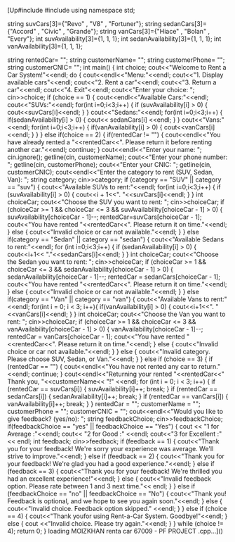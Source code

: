[Up#include <iostream>
#include <string>
using namespace std;

string suvCars[3]={"Revo" , "V8" , "Fortuner"};
string sedanCars[3]={"Accord" , "Civic" , "Grande"};
string vanCars[3]={"Hiace" , "Bolan" , "Every"};
int suvAvailability[3]={1, 1, 1}; 
int sedanAvailability[3]={1, 1, 1};
int vanAvailability[3]={1, 1, 1}; 

string rentedCar= "";
string customerName= "";
string customerPhone= "";
string customerCNIC= "";
int main() {
    int choice;
    cout<<"Welcome to Rent a Car System!"<<endl;
    do {
        cout<<endl<<"Menu:"<<endl;
        cout<<"1. Display available cars"<<endl;
        cout<<"2. Rent a car"<<endl;
        cout<<"3. Return a car"<<endl;
        cout<<"4. Exit"<<endl;
        cout<<"Enter your choice: ";
        cin>>choice;
        if (choice == 1) {
            cout<<endl<<"Available Cars:"<<endl;
            cout<<"SUVs:"<<endl;
            for(int i=0;i<3;i++) {
                if (suvAvailability[i] > 0) {
                    cout<<suvCars[i]<<endl;
                }
            }
            cout<<"Sedans:"<<endl;
            for(int i=0;i<3;i++) {
                if(sedanAvailability[i] > 0) {
                    cout<< sedanCars[i] <<endl;
                }
            }
            cout<<"Vans:"<<endl;
            for(int i=0;i<3;i++) {
                if(vanAvailability[i] > 0) {
                    cout<<vanCars[i]<<endl;
                }
            }
        }
        else if(choice == 2) {
            if(rentedCar != "") {
                cout<<endl<<"You have already rented a "<<rentedCar<<". Please return it before renting another car."<<endl;
                continue;
            }
            cout<<endl<<"Enter your name: ";
            cin.ignore(); 
            getline(cin, customerName);
            cout<<"Enter your phone number: ";
            getline(cin, customerPhone);
            cout<<"Enter your CNIC: ";
            getline(cin, customerCNIC);
            cout<<endl<<"Enter the category to rent (SUV, Sedan, Van): ";
            string category;
            cin>>category;
            if (category == "SUV" || category == "suv") {
                cout<<"Available SUVs to rent:"<<endl;
                for(int i=0;i<3;i++) {
                    if (suvAvailability[i] > 0) {
                        cout<<i + 1<<". "<<suvCars[i]<<endl;
                    }
                }
                int choiceCar;
                cout<<"Choose the SUV you want to rent: ";
                cin>>choiceCar;
                if (choiceCar >= 1 && choiceCar <= 3 && suvAvailability[choiceCar - 1] > 0) {
                    suvAvailability[choiceCar - 1]--;
                    rentedCar=suvCars[choiceCar - 1];
                    cout<<"You have rented "<<rentedCar<<". Please return it on time."<<endl;
                } else {
                    cout<<"Invalid choice or car not available."<<endl;
                }
            } 
            else if(category == "Sedan" || category == "sedan") {
                cout<<"Available Sedans to rent:"<<endl;
                for (int i=0;i<3;i++) {
                    if (sedanAvailability[i] > 0) {
                        cout<<i+1<< "."<<sedanCars[i]<<endl;
                    }
                }
                int choiceCar;
                cout<<"Choose the Sedan you want to rent: ";
                cin>>choiceCar;
                if (choiceCar >= 1 && choiceCar <= 3 && sedanAvailability[choiceCar - 1] > 0) {
                    sedanAvailability[choiceCar - 1]--;
                    rentedCar = sedanCars[choiceCar - 1];
                    cout<<"You have rented "<<rentedCar<<". Please return it on time."<<endl;
                } else {
                    cout<<"Invalid choice or car not available."<<endl;
                }
            } 
            else if(category == "Van" || category == "van") {
                cout<<"Available Vans to rent:"<<endl;
                for(int i = 0; i < 3; i++){
                    if(vanAvailability[i] > 0) {
                        cout<<i+1<<". "<<vanCars[i]<<endl;
                    }
                }
                int choiceCar;
                cout<<"Choose the Van you want to rent: ";
                cin>>choiceCar;
                if (choiceCar >= 1 && choiceCar <= 3 && vanAvailability[choiceCar - 1] > 0) {
                    vanAvailability[choiceCar - 1]--;
                    rentedCar = vanCars[choiceCar - 1];
                    cout<<"You have rented "<<rentedCar<<". Please return it on time."<<endl;
                } else {
                    cout<<"Invalid choice or car not available."<<endl;
                }
            } 
            else {
                cout<<"Invalid category. Please choose SUV, Sedan, or Van."<<endl;
            }
        } 
        else if (choice == 3) {
            if (rentedCar == "") {
                cout<<endl<<"You have not rented any car to return."<<endl;
                continue;
            }
            cout<<endl<<"Returning your rented "<<rentedCar<<" Thank you, "<<customerName<< "!" <<endl;
            for (int i = 0; i < 3; i++) {
                if (rentedCar == suvCars[i]) {
                    suvAvailability[i]++;
                    break;
                }
                if (rentedCar == sedanCars[i]) {
                    sedanAvailability[i]++;
                    break;
                }
                if (rentedCar == vanCars[i]) {
                    vanAvailability[i]++;
                    break;
                }
            }
            rentedCar = "";
            customerName = "";
            customerPhone = "";
            customerCNIC = "";
            cout<<endl<<"Would you like to give feedback? (yes/no): ";
            string feedbackChoice;
            cin>>feedbackChoice;
            if(feedbackChoice == "yes" || feedbackChoice == "Yes") {
                cout << "1 for Average :"<<endl;
                cout<< "2 for Good :" <<endl;
                cout<<"3 for Excellent :"<< endl;
                int feedback;
                cin>>feedback;
                if (feedback == 1) {
                    cout<<"Thank you for your feedback! We're sorry your experience was average. We'll strive to improve."<<endl;
                } else if (feedback == 2) {
                    cout<<"Thank you for your feedback! We're glad you had a good experience."<<endl;
                } else if (feedback == 3) {
                    cout<<"Thank you for your feedback! We're thrilled you had an excellent experience!"<<endl;
                } else {
                    cout<<"Invalid feedback option. Please rate between 1 and 3 next time."<< endl;
                }
            } else if (feedbackChoice == "no" || feedbackChoice == "No") {
                cout<<"Thank you! Feedback is optional, and we hope to see you again soon."<<endl;
            } else {
                cout<<"Invalid choice. Feedback option skipped." <<endl;
            }
        } 
        else if (choice == 4) {
            cout<<"Thank youfor using Rent-a-Car System. Goodbye!"<<endl;
        } 
        else {
            cout <<"Invalid choice. Please try again."<<endl;
        }
    } while (choice != 4);
    return 0;
}
loading MOIZKHAN renta car  67009 - PF PROJECT .cpp…]()

